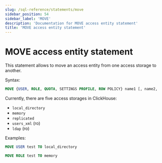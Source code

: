```yaml
---
slug: /sql-reference/statements/move
sidebar_position: 54
sidebar_label: 'MOVE'
description: 'Documentation for MOVE access entity statement'
title: 'MOVE access entity statement'
---
```


# MOVE access entity statement

This statement allows to move an access entity from one access storage to another.

Syntax:

```sql
MOVE {USER, ROLE, QUOTA, SETTINGS PROFILE, ROW POLICY} name1 [, name2, ...] TO access_storage_type
```

Currently, there are five access storages in ClickHouse:
 - `local_directory`
 - `memory`
 - `replicated`
 - `users_xml` (ro)
 - `ldap` (ro)

Examples:

```sql
MOVE USER test TO local_directory
```

```sql
MOVE ROLE test TO memory
```

